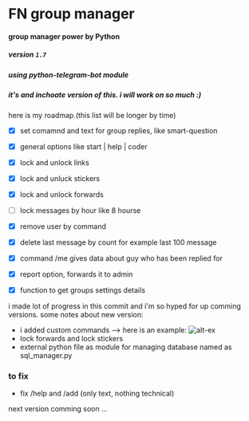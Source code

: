 # FN group manager
#### group manager power by Python
##### version `1.7` 
##### using python-telegram-bot module
##### it's and inchoate version of this. i will work on so much :)


here is my roadmap.(this list will be longer by time)
- [x] set comamnd and text for group replies, like smart-question
- [x] general options like start | help | coder 
- [x] lock and unlock links
- [x] lock and unluck stickers
- [x] lock and unlock forwards
- [ ] lock messages by hour like 8 hourse
- [x] remove user by command
- [x] delete last message by count for example last 100 message
- [x] command /me gives data about guy who has been replied for 
- [x] report option, forwards it to admin
- [x] function to get groups settings details


i made lot of progress in this commit and i'm so hyped for up comming versions.
some notes about new version:
* i added custom commands --> here is an example:
![alt-ex](https://i.ibb.co/C5HBJvt/photo-2020-03-05-14-59-33.jpg)
* lock forwards and lock stickers
* external python file as module for managing database named as sql_manager.py 

### to fix
* fix /help and /add <help> (only text, nothing technical)

next version comming soon ...
